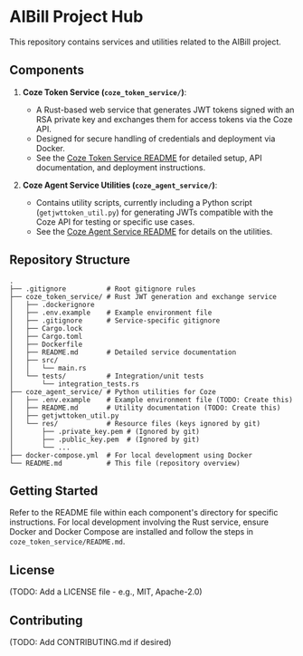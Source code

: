 # AIBill Project Hub

This repository contains services and utilities related to the AIBill project.

## Components

1.  **Coze Token Service (`coze_token_service/`)**:
    *   A Rust-based web service that generates JWT tokens signed with an RSA private key and exchanges them for access tokens via the Coze API.
    *   Designed for secure handling of credentials and deployment via Docker.
    *   See the [Coze Token Service README](./coze_token_service/README.md) for detailed setup, API documentation, and deployment instructions.

2.  **Coze Agent Service Utilities (`coze_agent_service/`)**:
    *   Contains utility scripts, currently including a Python script (`getjwttoken_util.py`) for generating JWTs compatible with the Coze API for testing or specific use cases.
    *   See the [Coze Agent Service README](./coze_agent_service/README.md) for details on the utilities.

## Repository Structure

```
.
├── .gitignore          # Root gitignore rules
├── coze_token_service/ # Rust JWT generation and exchange service
│   ├── .dockerignore
│   ├── .env.example    # Example environment file
│   ├── .gitignore      # Service-specific gitignore
│   ├── Cargo.lock
│   ├── Cargo.toml
│   ├── Dockerfile
│   ├── README.md       # Detailed service documentation
│   ├── src/
│   │   └── main.rs
│   └── tests/          # Integration/unit tests
│       └── integration_tests.rs
├── coze_agent_service/ # Python utilities for Coze
│   ├── .env.example    # Example environment file (TODO: Create this)
│   ├── README.md       # Utility documentation (TODO: Create this)
│   ├── getjwttoken_util.py
│   └── res/            # Resource files (keys ignored by git)
│       ├── .private_key.pem # (Ignored by git)
│       ├── .public_key.pem  # (Ignored by git)
│       └── ...
├── docker-compose.yml  # For local development using Docker
└── README.md           # This file (repository overview)
```

## Getting Started

Refer to the README file within each component's directory for specific instructions. For local development involving the Rust service, ensure Docker and Docker Compose are installed and follow the steps in `coze_token_service/README.md`.

## License

(TODO: Add a LICENSE file - e.g., MIT, Apache-2.0)

## Contributing

(TODO: Add CONTRIBUTING.md if desired)
